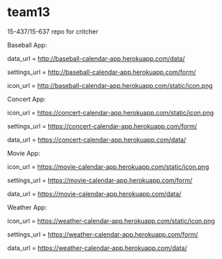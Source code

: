 # team13
15-437/15-637 repo for critcher

Baseball App:

data_url = http://baseball-calendar-app.herokuapp.com/data/

settings_url = http://baseball-calendar-app.herokuapp.com/form/

icon_url = http://baseball-calendar-app.herokuapp.com/static/icon.png


Concert App:

icon_url = https://concert-calendar-app.herokuapp.com/static/icon.png

settings_url = https://concert-calendar-app.herokuapp.com/form/

data_url = https://concert-calendar-app.herokuapp.com/data/


Movie App:

icon_url = https://movie-calendar-app.herokuapp.com/static/icon.png

settings_url = https://movie-calendar-app.herokuapp.com/form/

data_url = https://movie-calendar-app.herokuapp.com/data/


Weather App:

icon_url = https://weather-calendar-app.herokuapp.com/static/icon.png

settings_url = https://weather-calendar-app.herokuapp.com/form/

data_url = https://weather-calendar-app.herokuapp.com/data/

